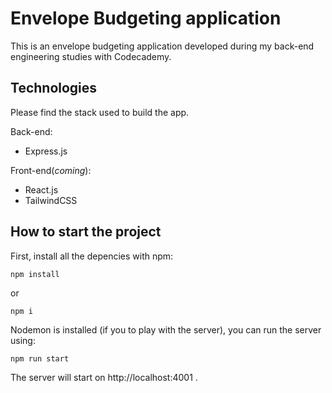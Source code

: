 # Envelope Budgeting application

This is an envelope budgeting application developed during my back-end engineering studies with Codecademy.

## Technologies

Please find the stack used to build the app.

Back-end:

- Express.js

Front-end(<i>coming</i>):

- React.js
- TailwindCSS

## How to start the project

First, install all the depencies with npm:

```
npm install
```

or

```
npm i
```

Nodemon is installed (if you to play with the server), you can run the server using:

```
npm run start
```

The server will start on http://localhost:4001 .
